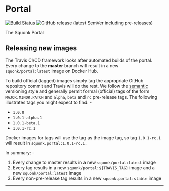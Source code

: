 # Portal

[![Build Status](https://travis-ci.com/InformaticsMatters/portal.svg?branch=master)](https://travis-ci.com/InformaticsMatters/portal)
![GitHub release (latest SemVer including pre-releases)](https://img.shields.io/github/v/release/informaticsmatters/portal?include_prereleases)

The Squonk Portal

## Releasing new images
The Travis CI/CD framework looks after automated builds of the portal.
Every change to the **master** branch will result in a new `squonk/portal:latest`
image on Docker Hub.

To build official (tagged) images simply tag the appropriate GitHub repository
commit and Travis will do the rest. We follow the [semantic] versioning style
and generally permit formal (official) tags of the form `MAJOR.MINOR.PATCH`
and `alpha`, `beta` and `rc` pre-release tags. The following illustrates
tags you might expect to find: -

-   `1.0.0`
-   `1.0.1-alpha.1`
-   `1.0.1-beta.1`
-   `1.0.1-rc.1`

Docker images for tags will use the tag as the image tag, so tag `1.0.1-rc.1`
will result in `squonk.portal:1.0.1-rc.1`.

In summary: -

1.  Every change to master results in a new `squonk/portal:latest` image
2.  Every tag results in a new `squonk/portal:${TRAVIS_TAG}` image
    and a new `squonk/portal:latest` image
3.  Every non-pre-release tag results in a new `squonk.portal:stable` image

---

[semantic]: https://semver.org
